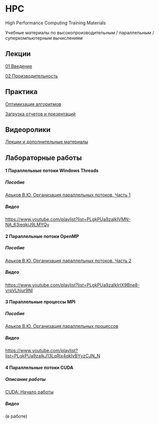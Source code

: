# HPC
High Performance Computing Training Materials

Учебные материалы по высокопроизводительным / параллельным / суперкомпьютерным вычислениям
## Лекции
[01 Введение](https://github.com/Valentin-Arkov/HPC/blob/main/HPC_01_Intro.pdf)

[02 Производительность](https://github.com/Valentin-Arkov/HPC/blob/main/HPC_02_Performance.pdf)

## Практика

[Оптимизация алгоритмов](https://github.com/Valentin-Arkov/HPC/blob/main/Optim-Algo.pdf)

[Загрузка отчетов и презентаций](https://docs.google.com/forms/d/e/1FAIpQLSeuG9lUL31emOKbd61Xe-hqDx4CXPPgONkSx1crXAD0moUw_A/viewform?usp=header)

## Видеоролики
[Лекции и дополнительные материалы](https://www.youtube.com/playlist?list=PLgkPUa9zaIkLYfCwLrqnuqbUWcDwT9T-c)

## Лабораторные работы

#### 1 Параллельные потоки Windows Threads
##### Пособие
[Арьков В.Ю. Организация параллельных потоков. Часть 1](https://ridero.ru/books/parallelnye_potoki_windows/)

##### Видео
https://www.youtube.com/playlist?list=PLgkPUa9zaIkIVMN-NA_63ieqkiJ9LMYQy

#### 2 Параллельные потоки OpenMP
##### Пособие
[Арьков В.Ю. Организация параллельных потоков. Часть 2](https://ridero.ru/books/organizaciya_parallelnykh_potokov_chast_2/)

##### Видео
https://www.youtube.com/playlist?list=PLgkPUa9zaIkIrIX9Bne8-vrpVLhiur9NI

#### 3 Параллельные процессы MPI
##### Пособие
[Арьков В.Ю. Организация параллельных процессов](https://ridero.ru/books/organizaciya_parallelnykh_processov/)

##### Видео
https://www.youtube.com/playlist?list=PLgkPUa9zaIkJ13LqRix4qkIvBYvzCJN_N

#### 4 Параллельные потоки CUDA
##### Описание работы
[CUDA: Начало работы](https://github.com/Valentin-Arkov/HPC/blob/main/HPC_14_CUDA.pdf)
##### Видео
(в работе)
